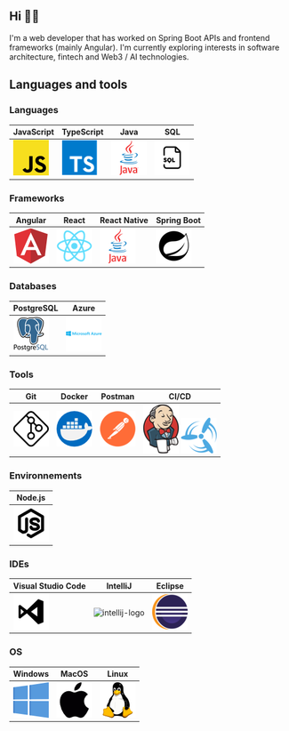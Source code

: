 ## Hi 👋🏼

I'm a web developer that has worked on Spring Boot APIs and frontend frameworks (mainly Angular). I'm currently exploring interests in software architecture, fintech and Web3 / AI technologies.

## Languages and tools
### Languages

| JavaScript | TypeScript | Java| SQL
|--|--|--|--|
|![js-logo](assets/js-logo.png)| ![ts-logo](assets/ts-logo.png)| ![java-logo](assets/java-logo.png)| ![sql-logo](assets/sql-logo.png)

### Frameworks
| Angular| React| React Native| Spring Boot
|--|--|--|--|
|![angular-logo](assets/angular-logo.png) | ![react-logo](assets/react-logo.png) | ![java-logo](assets/java-logo.png)| ![spring-logo](assets/spring-logo.png)
### Databases
| PostgreSQL| Azure|
|--|--|
|![postgres-logo](assets/postgres-logo.png)  | ![azure-logo](assets/azure-logo.png)|

### Tools
| Git| Docker|Postman| CI/CD
|--|--|--|--|
|![git-logo](assets/git-logo.png)| ![docker-logo](assets/docker-logo.png)| ![postman-logo](assets/postman-logo.png)| ![jenkins-logo](assets/jenkins-logo.png) ![concourse-logo](assets/concourse-logo.png)

### Environnements
| Node.js|
|--|
|![node-logo](assets/node-logo.png)|

### IDEs
| Visual Studio Code| IntelliJ|Eclipse
|--|--|--|
|![vscode-logo](assets/vscode-logo.png)| ![intellij-logo](assets/itellij-logo.png)| ![eclipse-logo](assets/eclipse-logo.png)|

### OS
| Windows| MacOS|Linux
|--|--|--|
|![windows-logo](assets/windows-logo.png)  |![macos-logo](assets/macos-logo.png) | ![linux-logo](assets/linux-logo.png)|
